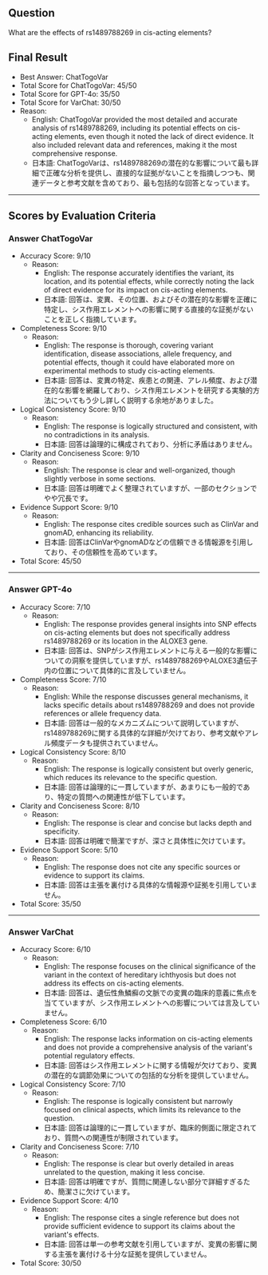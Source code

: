 ## Question

What are the effects of rs1489788269 in cis-acting elements?

## Final Result

- Best Answer: ChatTogoVar
- Total Score for ChatTogoVar: 45/50
- Total Score for GPT-4o: 35/50
- Total Score for VarChat: 30/50
- Reason:
  - English: ChatTogoVar provided the most detailed and accurate analysis of rs1489788269, including its potential effects on cis-acting elements, even though it noted the lack of direct evidence. It also included relevant data and references, making it the most comprehensive response.
  - 日本語: ChatTogoVarは、rs1489788269の潜在的な影響について最も詳細で正確な分析を提供し、直接的な証拠がないことを指摘しつつも、関連データと参考文献を含めており、最も包括的な回答となっています。

---

## Scores by Evaluation Criteria

### Answer ChatTogoVar
- Accuracy Score: 9/10
  - Reason: 
    - English: The response accurately identifies the variant, its location, and its potential effects, while correctly noting the lack of direct evidence for its impact on cis-acting elements.
    - 日本語: 回答は、変異、その位置、およびその潜在的な影響を正確に特定し、シス作用エレメントへの影響に関する直接的な証拠がないことを正しく指摘しています。
- Completeness Score: 9/10
  - Reason: 
    - English: The response is thorough, covering variant identification, disease associations, allele frequency, and potential effects, though it could have elaborated more on experimental methods to study cis-acting elements.
    - 日本語: 回答は、変異の特定、疾患との関連、アレル頻度、および潜在的な影響を網羅しており、シス作用エレメントを研究する実験的方法についてもう少し詳しく説明する余地がありました。
- Logical Consistency Score: 9/10
  - Reason: 
    - English: The response is logically structured and consistent, with no contradictions in its analysis.
    - 日本語: 回答は論理的に構成されており、分析に矛盾はありません。
- Clarity and Conciseness Score: 9/10
  - Reason: 
    - English: The response is clear and well-organized, though slightly verbose in some sections.
    - 日本語: 回答は明確でよく整理されていますが、一部のセクションでやや冗長です。
- Evidence Support Score: 9/10
  - Reason: 
    - English: The response cites credible sources such as ClinVar and gnomAD, enhancing its reliability.
    - 日本語: 回答はClinVarやgnomADなどの信頼できる情報源を引用しており、その信頼性を高めています。
- Total Score: 45/50

---

### Answer GPT-4o
- Accuracy Score: 7/10
  - Reason: 
    - English: The response provides general insights into SNP effects on cis-acting elements but does not specifically address rs1489788269 or its location in the ALOXE3 gene.
    - 日本語: 回答は、SNPがシス作用エレメントに与える一般的な影響についての洞察を提供していますが、rs1489788269やALOXE3遺伝子内の位置について具体的に言及していません。
- Completeness Score: 7/10
  - Reason: 
    - English: While the response discusses general mechanisms, it lacks specific details about rs1489788269 and does not provide references or allele frequency data.
    - 日本語: 回答は一般的なメカニズムについて説明していますが、rs1489788269に関する具体的な詳細が欠けており、参考文献やアレル頻度データも提供されていません。
- Logical Consistency Score: 8/10
  - Reason: 
    - English: The response is logically consistent but overly generic, which reduces its relevance to the specific question.
    - 日本語: 回答は論理的に一貫していますが、あまりにも一般的であり、特定の質問への関連性が低下しています。
- Clarity and Conciseness Score: 8/10
  - Reason: 
    - English: The response is clear and concise but lacks depth and specificity.
    - 日本語: 回答は明確で簡潔ですが、深さと具体性に欠けています。
- Evidence Support Score: 5/10
  - Reason: 
    - English: The response does not cite any specific sources or evidence to support its claims.
    - 日本語: 回答は主張を裏付ける具体的な情報源や証拠を引用していません。
- Total Score: 35/50

---

### Answer VarChat
- Accuracy Score: 6/10
  - Reason: 
    - English: The response focuses on the clinical significance of the variant in the context of hereditary ichthyosis but does not address its effects on cis-acting elements.
    - 日本語: 回答は、遺伝性魚鱗癬の文脈での変異の臨床的意義に焦点を当てていますが、シス作用エレメントへの影響については言及していません。
- Completeness Score: 6/10
  - Reason: 
    - English: The response lacks information on cis-acting elements and does not provide a comprehensive analysis of the variant's potential regulatory effects.
    - 日本語: 回答はシス作用エレメントに関する情報が欠けており、変異の潜在的な調節効果についての包括的な分析を提供していません。
- Logical Consistency Score: 7/10
  - Reason: 
    - English: The response is logically consistent but narrowly focused on clinical aspects, which limits its relevance to the question.
    - 日本語: 回答は論理的に一貫していますが、臨床的側面に限定されており、質問への関連性が制限されています。
- Clarity and Conciseness Score: 7/10
  - Reason: 
    - English: The response is clear but overly detailed in areas unrelated to the question, making it less concise.
    - 日本語: 回答は明確ですが、質問に関連しない部分で詳細すぎるため、簡潔さに欠けています。
- Evidence Support Score: 4/10
  - Reason: 
    - English: The response cites a single reference but does not provide sufficient evidence to support its claims about the variant's effects.
    - 日本語: 回答は単一の参考文献を引用していますが、変異の影響に関する主張を裏付ける十分な証拠を提供していません。
- Total Score: 30/50